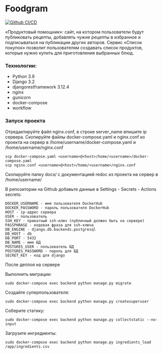 # Foodgram
[![Github CI/CD](https://github.com/lllleeenna/foodgram-project-react/actions/workflows/foodgram_workflow.yaml/badge.svg)](https://github.com/lllleeenna/foodgram-project-react/actions)

«Продуктовый помощник»: сайт, на котором пользователи будут публиковать 
рецепты, добавлять чужие рецепты в избранное и подписываться на публикации 
других авторов. 
Сервис «Список покупок» позволит пользователям создавать список продуктов, 
которые нужно купить для приготовления выбранных блюд. 

### Технологии:
- Python 3.9
- Django 3.2
- djangorestframework 3.12.4
- nginx
- gunicorn
- docker-compose
- workflow

### Запуск проекта
Отредактируйте файл nginx.conf, в строке server_name впишите ip сервера.
Скопируйте файлы docker-compose.yaml и nginx.conf из проекта на сервер в 
/home/username/docker-compose.yaml и /home/username/nginx.conf
```
scp docker-compose.yaml <username>@<host>/home/<username>/docker-compose.yaml
scp nginx.conf <username>@<host>/home/<username>/nginx.conf
```
Скопируйте папку docs/ с документацией redoc из проекта на сервер в /home/username/

В репозитории на Github добавьте данные в Settings - Secrets - Actions secrets:
```
DOCKER_USERNAME - имя пользователя DockerHub
DOCKER_PASSWORD - пароль пользователя DockerHub
HOST - ip-адрес сервера
USER - пользователь
SSH_KEY - приватный ssh-ключ (публичный должен быть на сервере)
PASSPHRASE - кодовая фраза для ssh-ключа
DB_ENGINE - django.db.backends.postgresql
DB_HOST - db
DB_PORT - 5432
DB_NAME - имя БД
POSTGRES_USER - пользователь БД
POSTGRES_PASSWORD - пароль для БД
SECRET_KEY - код для django
```
После деплоя на сервере

Выполнить миграции:
```
sudo docker-compose exec backend python manage.py migrate
```
Создайте суперпользователя:
```
sudo docker-compose exec backend python manage.py createsuperuser
```
Соберите статику:
```
sudo docker-compose exec backend python manage.py collectstatic --no-input
```
Загрузите ингредиенты:
```
sudo docker-compose exec backend python manage.py ingredients_load /app/ingredients.csv
```

